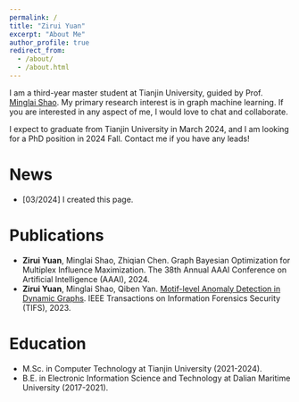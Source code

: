 ```yaml
---
permalink: /
title: "Zirui Yuan"
excerpt: "About Me"
author_profile: true
redirect_from: 
  - /about/
  - /about.html
---
```


I am a third-year master student at Tianjin University, guided by Prof. [Minglai Shao](https://shaoml114.github.io/). My primary research interest is in graph machine learning.
If you are interested in any aspect of me, I would love to chat and collaborate.

I expect to graduate from Tianjin University in March 2024, and I am looking for a PhD position in 2024 Fall. Contact me if you have any leads!

News
======
+ [03/2024] I created this page. 

Publications
======
+ **Zirui Yuan**, Minglai Shao, Zhiqian Chen. Graph Bayesian Optimization for Multiplex Influence Maximization. The 38th Annual AAAI Conference on Artificial Intelligence (AAAI), 2024.
+ **Zirui Yuan**, Minglai Shao, Qiben Yan. [Motif-level Anomaly Detection in Dynamic Graphs](https://ieeexplore.ieee.org/document/10115014). IEEE Transactions on Information Forensics Security (TIFS), 2023.

Education
======
+ M.Sc. in Computer Technology at Tianjin University (2021-2024).
+ B.E. in Electronic Information Science and Technology at Dalian Maritime University (2017-2021).



